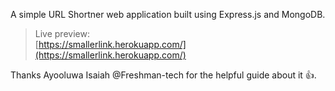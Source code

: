 A simple URL Shortner web application built using Express.js and MongoDB.

> Live preview:  
> [https://smallerlink.herokuapp.com/](https://smallerlink.herokuapp.com/)

Thanks Ayooluwa Isaiah 
@Freshman-tech for the helpful guide about it :thumbsup:.
